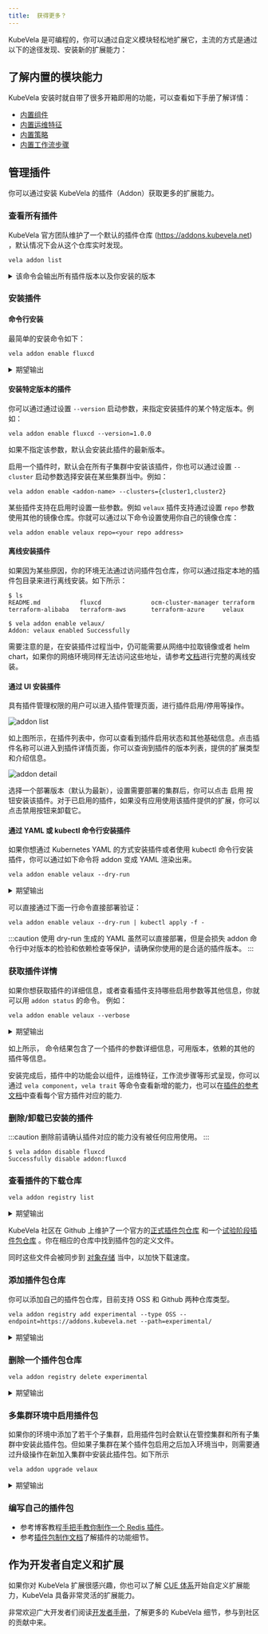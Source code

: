 ```yaml
---
title:  获得更多？
---
```


KubeVela 是可编程的，你可以通过自定义模块轻松地扩展它，主流的方式是通过以下的途径发现、安装新的扩展能力：

## 了解内置的模块能力

KubeVela 安装时就自带了很多开箱即用的功能，可以查看如下手册了解详情：

  - [内置组件](./references.md)
  - [内置运维特征](../traits/references.md)
  - [内置策略](../policies/references.md)
  - [内置工作流步骤](../workflow/built-in-workflow-defs.md)

## 管理插件

你可以通过安装 KubeVela 的插件（Addon）获取更多的扩展能力。

### 查看所有插件

KubeVela 官方团队维护了一个默认的插件仓库 (https://addons.kubevela.net) ，默认情况下会从这个仓库实时发现。

```shell
vela addon list
```

<details>
<summary>该命令会输出所有插件版本以及你安装的版本</summary>

```
NAME                            REGISTRY        DESCRIPTION                                                                                             AVAILABLE-VERSIONS              STATUS          
ocm-gateway-manager-addon       KubeVela        ocm-gateway-manager-addon is the OCM addon automates the cluster-gateway apiserver.                     [1.3.2, 1.3.0, 1.1.11]          disabled        
rollout                         KubeVela        Provides basic batch publishing capability.                                                             [1.3.0, 1.2.4, 1.2.3]           disabled        
terraform-baidu                 KubeVela        Kubernetes Terraform Controller Provider for Baidu Cloud                                                [1.0.1, 1.0.0]                  disabled        
terraform-tencent               KubeVela        Kubernetes Terraform Controller Provider for Tencent Cloud                                              [1.0.1, 1.0.0]                  disabled        
model-serving                   KubeVela        Enable serving for models                                                                               [1.0.0]                         disabled        
model-training                  KubeVela        Enable training for models                                                                              [1.0.0]                         disabled        
terraform                       KubeVela        Terraform Controller is a Kubernetes Controller for Terraform.                                          [1.0.6]                         disabled        
terraform-aws                   KubeVela        Kubernetes Terraform Controller for AWS                                                                 [1.0.1, 1.0.0]                  disabled        
terraform-azure                 KubeVela        Kubernetes Terraform Controller for Azure                                                               [1.0.1, 1.0.0]                  disabled        
terraform-gcp                   KubeVela        Kubernetes Terraform Controller Provider for Google Cloud Platform                                      [1.0.1, 1.0.0]                  disabled        
dex                             KubeVela        Enable dex for login                                                                                    [0.6.5]                         disabled        
ocm-hub-control-plane           KubeVela        ocm-hub-control-plane can install OCM hub control plane to the central cluster.                         [0.6.0]                         disabled        
terraform-ucloud                KubeVela        Kubernetes Terraform Controller Provider for UCloud                                                     [1.0.1, 1.0.0]                  disabled        
fluxcd                          KubeVela        Extended workload to do continuous and progressive delivery                                             [1.1.0, 1.0.0]                  disabled
velaux                          KubeVela        KubeVela User Experience (UX). An extensible, application-oriented delivery and management Dashboard.   [v1.3.0, v1.3.0-beta.2, 1.2.4]  enabled (v1.3.0)
terraform-alibaba               KubeVela        Kubernetes Terraform Controller for Alibaba Cloud                                                       [1.0.2, 1.0.1]                  disabled    
```
</details>

### 安装插件

#### 命令行安装

最简单的安装命令如下：

```
vela addon enable fluxcd
```

<details>
<summary>期望输出</summary>

```
I0111 21:45:24.553174   89345 apply.go:106] "creating object" name="addon-fluxcd" resource="core.oam.dev/v1beta1, Kind=Application"
I0111 21:45:25.258914   89345 apply.go:106] "creating object" name="helm" resource="core.oam.dev/v1beta1, Kind=ComponentDefinition"
I0111 21:45:25.342731   89345 apply.go:106] "creating object" name="kustomize-json-patch" resource="core.oam.dev/v1beta1, Kind=TraitDefinition"
I0111 21:45:25.382201   89345 apply.go:106] "creating object" name="kustomize-patch" resource="core.oam.dev/v1beta1, Kind=TraitDefinition"
I0111 21:45:25.411723   89345 apply.go:106] "creating object" name="kustomize" resource="core.oam.dev/v1beta1, Kind=ComponentDefinition"
I0111 21:45:25.625815   89345 apply.go:106] "creating object" name="kustomize-strategy-merge" resource="core.oam.dev/v1beta1, Kind=TraitDefinition"
I0111 21:45:25.660129   89345 apply.go:106] "creating object" name="component-uischema-helm" resource="/v1, Kind=ConfigMap"
Addon: fluxcd enabled Successfully.
```
</details>

#### 安装特定版本的插件

你可以通过通过设置 `--version` 启动参数，来指定安装插件的某个特定版本。例如：

```shell
vela addon enable fluxcd --version=1.0.0
```

如果不指定该参数，默认会安装此插件的最新版本。

启用一个插件时，默认会在所有子集群中安装该插件，你也可以通过设置 `--cluster` 启动参数选择安装在某些集群当中。例如：

```shell
vela addon enable <addon-name> --clusters={cluster1,cluster2}
```

某些插件支持在启用时设置一些参数。例如 `velaux` 插件支持通过设置  `repo` 参数使用其他的镜像仓库。你就可以通过以下命令设置使用你自己的镜像仓库：

```shell
vela addon enable velaux repo=<your repo address>
```

#### 离线安装插件

如果因为某些原因，你的环境无法通过访问插件包仓库，你可以通过指定本地的插件包目录来进行离线安装。如下所示：

```
$ ls
README.md           fluxcd              ocm-cluster-manager terraform           terraform-alibaba   terraform-aws       terraform-azure     velaux

$ vela addon enable velaux/
Addon: velaux enabled Successfully
```

需要注意的是，在安装插件过程当中，仍可能需要从网络中拉取镜像或者 helm chart，如果你的网络环境同样无法访问这些地址，请参考[文档](../../platform-engineers/system-operation/enable-addon-offline.md)进行完整的离线安装。

#### 通过 UI 安装插件

具有插件管理权限的用户可以进入插件管理页面，进行插件启用/停用等操作。

![addon list](../../../../../../docs/resources/kubevela-net/images/1.3/addon-list.jpg)

如上图所示，在插件列表中，你可以查看到插件启用状态和其他基础信息。点击插件名称可以进入到插件详情页面，你可以查询到插件的版本列表，提供的扩展类型和介绍信息。

![addon detail](../../../../../../docs/resources/kubevela-net/images/1.3/addon-detail.jpg)

选择一个部署版本（默认为最新），设置需要部署的集群后，你可以点击 启用 按钮安装该插件。对于已启用的插件，如果没有应用使用该插件提供的扩展，你可以点击禁用按钮来卸载它。

#### 通过 YAML 或 kubectl 命令行安装插件

如果你想通过 Kubernetes YAML 的方式安装插件或者使用 kubectl 命令行安装插件，你可以通过如下命令将 addon 变成 YAML 渲染出来。

```shell
vela addon enable velaux --dry-run
```

<details>
<summary>期望输出</summary>

```
apiVersion: core.oam.dev/v1beta1
kind: Application
metadata:
  creationTimestamp: null
  labels:
    addons.oam.dev/name: velaux
    addons.oam.dev/registry: KubeVela
    addons.oam.dev/version: v1.5.8
  name: addon-velaux
  namespace: vela-system
spec:
  components:
  - name: apiserver
    properties:
      cmd:
      - apiserver
      - --datastore-type=kubeapi
      image: oamdev/vela-apiserver:v1.5.8
      ports:
      - expose: true
        port: 8000
        protocol: TCP
    traits:
    - properties:
        name: kubevela-vela-core
      type: service-account
    - properties:
        replicas: 1
      type: scaler
    type: webservice
  - dependsOn:
    - apiserver
    name: velaux
    properties:
      env:
      - name: KUBEVELA_API_URL
        value: apiserver.vela-system:8000
      exposeType: ClusterIP
      image: oamdev/velaux:v1.5.8
      ports:
      - expose: true
        port: 80
        protocol: TCP
    traits:
    - properties:
        replicas: 1
      type: scaler
    type: webservice
status: {}


---
apiVersion: v1
data:
  ui-schema: '[{"jsonKey":"replicas","validate":{"min":0,"required":true}}]'
kind: ConfigMap
metadata:
  creationTimestamp: null
  name: trait-uischema-scaler
  namespace: vela-system


---
apiVersion: v1
data:
  ui-schema: '[{"jsonKey":"selector","sort":100,"uiType":"ComponentSelect"},{"jsonKey":"components","sort":101,"uiType":"ComponentPatches"}]'
kind: ConfigMap
metadata:
  creationTimestamp: null
  name: policy-uischema-override
  namespace: vela-system

... snip ...
```
</details>

可以直接通过下面一行命令直接部署验证：

```
vela addon enable velaux --dry-run | kubectl apply -f -
```

:::caution
使用 dry-run 生成的 YAML 虽然可以直接部署，但是会损失 addon 命令行中对版本的检验和依赖检查等保护，请确保你使用的是合适的插件版本。
:::

### 获取插件详情

如果你想获取插件的详细信息，或者查看插件支持哪些启用参数等其他信息，你就可以用 `addon status` 的命令。 例如：

```shell
vela addon enable velaux --verbose
```

<details>
<summary>期望输出</summary>

```
velaux: disabled 
KubeVela User Experience (UX). An extensible, application-oriented delivery and management Dashboard.
==> Registry Name
KubeVela
==> Available Versions
[v1.4.3, v1.4.2, v1.4.0, v1.4.0-beta.2, v1.3.6, v1.3.4, v1.3.3, v1.3.2, ...]
==> Dependencies ✔
[]
==> Parameters
-> dbType: Specify the database type, current support KubeAPI(default) and MongoDB.
        default: "kubeapi"
        required: ✔
-> dbURL: Specify the MongoDB URL. it only enabled where DB type is MongoDB.
-> gatewayDriver: Specify the gateway type.
        default: "nginx"
        required: ✔
-> imagePullSecrets: Specify the names of imagePullSecret for private image registry, eg. "{a,b,c}"
-> serviceType: Specify the service type.
        default: "ClusterIP"
        required: ✔
-> database: Specify the database name, for the kubeapi db type, it represents namespace.
-> dex: Specify whether to enable the dex
        default: "false"
        required: ✔
-> domain: Specify the domain, if set, ingress will be created if the gateway driver is nginx.
-> repo: Specify the image hub of velaux, eg. "acr.kubevela.net"
-> serviceAccountName: Specify the serviceAccountName for apiserver
        default: "kubevela-vela-core"
        required: ✔
```
</details>

如上所示， 命令结果包含了一个插件的参数详细信息，可用版本，依赖的其他的插件等信息。

安装完成后，插件中的功能会以组件，运维特征，工作流步骤等形式呈现，你可以通过 `vela component`，`vela trait` 等命令查看新增的能力，也可以在[插件的参考文档](../../reference/addons/overview.md)中查看每个官方插件对应的能力.

### 删除/卸载已安装的插件

:::caution
删除前请确认插件对应的能力没有被任何应用使用。
:::

```
$ vela addon disable fluxcd
Successfully disable addon:fluxcd
```

### 查看插件的下载仓库

```
vela addon registry list 
```

<details>
<summary>期望输出</summary>

```
Name            Type    URL                        
KubeVela        helm    https://addons.kubevela.net
```
</details>

KubeVela 社区在 Github 上维护了一个官方的[正式插件包仓库](https://github.com/kubevela/catalog/tree/master/addons) 和一个[试验阶段插件包仓库](https://github.com/kubevela/catalog/tree/master/experimental) 。你在相应的仓库中找到插件包的定义文件。

同时这些文件会被同步到 [对象存储](https://addons.kubevela.net) 当中，以加快下载速度。

### 添加插件包仓库

你可以添加自己的插件包仓库，目前支持 OSS 和 Github 两种仓库类型。

```
vela addon registry add experimental --type OSS --endpoint=https://addons.kubevela.net --path=experimental/
```

<details>
<summary>期望输出</summary>

```
Successfully add an addon registry experimental
```
</details>

### 删除一个插件包仓库

```
vela addon registry delete experimental
```

<details>
<summary>期望输出</summary>

```
Successfully delete an addon registry experimental
```
</details>

### 多集群环境中启用插件包

如果你的环境中添加了若干个子集群，启用插件包时会默认在管控集群和所有子集群中安装此插件包。但如果子集群在某个插件包启用之后加入环境当中，则需要通过升级操作在新加入集群中安装此插件包。如下所示

```
vela addon upgrade velaux
```

<details>
<summary>期望输出</summary>

```
Addon: 
 enabled Successfully
```
</details>



### 编写自己的插件包

- 参考博客教程[手把手教你制作一个 Redis 插件](/zh/blog/2022/10/18/building-addon-introduction)。
- 参考[插件包制作文档](../../platform-engineers/addon/intro.md)了解插件的功能细节。

## 作为开发者自定义和扩展

如果你对 KubeVela 扩展很感兴趣，你也可以了解 [CUE 体系](../../platform-engineers/cue/basic.md)开始自定义扩展能力，KubeVela 具备非常灵活的扩展能力。

非常欢迎广大开发者们阅读[开发者手册](../../contributor/overview.md)，了解更多的 KubeVela 细节，参与到社区的贡献中来。
 